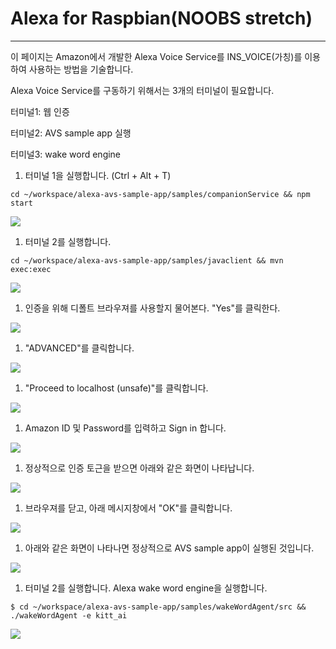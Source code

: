 # Alexa for Raspbian\(NOOBS stretch\)

---

이 페이지는 Amazon에서 개발한 Alexa Voice Service를 INS\_VOICE\(가칭\)를 이용하여 사용하는 방법을 기술합니다.

Alexa Voice Service를 구동하기 위해서는 3개의 터미널이 필요합니다.

터미널1: 웹 인증

터미널2: AVS sample app 실행

터미널3: wake word engine

1. 터미널 1을 실행합니다. \(Ctrl + Alt + T\)

```
cd ~/workspace/alexa-avs-sample-app/samples/companionService && npm start
```

![](/assets/raspbian_alexa_step_1.jpg)

1. 터미널 2를 실행합니다.

```
cd ~/workspace/alexa-avs-sample-app/samples/javaclient && mvn exec:exec
```

![](/assets/raspbian_alexa_step_2.jpg)

1. 인증을 위해 디폴트 브라우져를 사용할지 물어본다. "Yes"를 클릭한다.

![](/assets/raspbian_alexa_step_3.jpg)

1. "ADVANCED"를 클릭합니다.

![](/assets/raspbian_alexa_step_4.jpg)

1. "Proceed to localhost \(unsafe\)"를 클릭합니다.

![](/assets/raspbian_alexa_step_5.jpg)

1. Amazon ID 및 Password를 입력하고 Sign in 합니다.

![](/assets/raspbian_alexa_step_6.jpg)

1. 정상적으로 인증 토근을 받으면 아래와 같은 화면이 나타납니다.

![](/assets/raspbian_alexa_step_7.jpg)

1. 브라우져를 닫고, 아래 메시지창에서 "OK"를 클릭합니다.

![](/assets/raspbian_alexa_step_8.jpg)

1. 아래와 같은 화면이 나타나면 정상적으로 AVS sample app이 실행된 것입니다.

![](/assets/raspbian_alexa_step_9.jpg)

1. 터미널 2를 실행합니다. Alexa wake word engine을 실행합니다.

```
$ cd ~/workspace/alexa-avs-sample-app/samples/wakeWordAgent/src && ./wakeWordAgent -e kitt_ai
```

![](/assets/raspbian_alexa_step_10.jpg)

